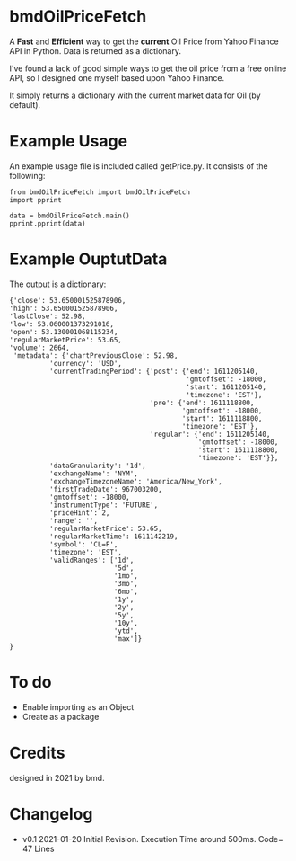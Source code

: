 # bmdOilPriceFetch

A **Fast** and **Efficient** way to get the **current** Oil Price from Yahoo Finance API in Python. Data is returned as a dictionary. 

I've found a lack of good simple ways to get the oil price from a free online API, so I designed one myself based upon Yahoo Finance. 

It simply returns a dictionary with the current market data for Oil (by default).


# Example Usage
An example usage file is included called getPrice.py. It consists of the following:

    from bmdOilPriceFetch import bmdOilPriceFetch
    import pprint

    data = bmdOilPriceFetch.main()
    pprint.pprint(data)

# Example OuptutData
The output is a dictionary:

    {'close': 53.650001525878906, 
    'high': 53.650001525878906, 
    'lastClose': 52.98, 
    'low': 53.060001373291016,
    'open': 53.130001068115234,
    'regularMarketPrice': 53.65,
    'volume': 2664,
     'metadata': {'chartPreviousClose': 52.98,
              'currency': 'USD',
              'currentTradingPeriod': {'post': {'end': 1611205140,
                                                'gmtoffset': -18000,
                                                'start': 1611205140,
                                                'timezone': 'EST'},
                                       'pre': {'end': 1611118800,
                                               'gmtoffset': -18000,
                                               'start': 1611118800,
                                               'timezone': 'EST'},
                                       'regular': {'end': 1611205140,
                                                   'gmtoffset': -18000,
                                                   'start': 1611118800,
                                                   'timezone': 'EST'}},
              'dataGranularity': '1d',
              'exchangeName': 'NYM',
              'exchangeTimezoneName': 'America/New_York',
              'firstTradeDate': 967003200,
              'gmtoffset': -18000,
              'instrumentType': 'FUTURE',
              'priceHint': 2,
              'range': '',
              'regularMarketPrice': 53.65,
              'regularMarketTime': 1611142219,
              'symbol': 'CL=F',
              'timezone': 'EST',
              'validRanges': ['1d',
                              '5d',
                              '1mo',
                              '3mo',
                              '6mo',
                              '1y',
                              '2y',
                              '5y',
                              '10y',
                              'ytd',
                              'max']}
    }

# To do

* Enable importing as an Object
* Create as a package

# Credits

designed in 2021 by bmd.

# Changelog

* v0.1  2021-01-20  Initial Revision. Execution Time around 500ms. Code= 47 Lines